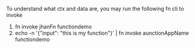 To understand what ctx and data are, you may run the following fn cli to invoke

1. fn invoke jhanFn functiondemo
2. echo -n '{"input": "this is my function"}' | fn invoke aunctionAppName functiondemo
